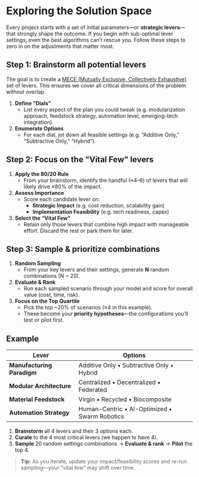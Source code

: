 # Exploring the Solution Space

Every project starts with a set of initial parameters—or **strategic levers**—that strongly shape the outcome. If you begin with sub-optimal lever settings, even the best algorithms can’t rescue you. Follow these steps to zero in on the adjustments that matter most.

## Step 1: Brainstorm all potential levers  

The goal is to create a [MECE (Mutually Exclusive, Collectively Exhaustive)](https://en.wikipedia.org/wiki/MECE_principle) set of levers. This ensures we cover all critical dimensions of the problem without overlap.

1. **Define “Dials”**  
   - List every aspect of the plan you could tweak (e.g. modularization approach, feedstock strategy, automation level, emerging-tech integration).  
2. **Enumerate Options**  
   - For each dial, jot down all feasible settings (e.g. “Additive Only,” “Subtractive Only,” “Hybrid”).

## Step 2: Focus on the "Vital Few" levers  
1. **Apply the 80/20 Rule**  
   - From your brainstorm, identify the handful (≈4–6) of levers that will likely drive ≈80% of the impact.  
2. **Assess Importance**  
   - Score each candidate lever on:  
     - **Strategic Impact** (e.g. cost reduction, scalability gain)  
     - **Implementation Feasibility** (e.g. tech readiness, capex)  
3. **Select the “Vital Few”**  
   - Retain only those levers that combine high impact with manageable effort. Discard the rest or park them for later.

## Step 3: Sample & prioritize combinations
1. **Random Sampling**  
   - From your key levers and their settings, generate **N** random combinations (N = 20).
2. **Evaluate & Rank**
   - Run each sampled scenario through your model and score for overall value (cost, time, risk).  
3. **Focus on the Top Quartile**
   - Pick the top ~20% of scenarios (≈4 in this example).
   - These become your **priority hypotheses**—the configurations you’ll test or pilot first.

## Example  
| Lever                          | Options                                      |
|--------------------------------|----------------------------------------------|
| **Manufacturing Paradigm**     | Additive Only • Subtractive Only • Hybrid    |
| **Modular Architecture**       | Centralized • Decentralized • Federated      |
| **Material Feedstock**         | Virgin • Recycled • Biocomposite             |
| **Automation Strategy**        | Human-Centric • AI-Optimized • Swarm Robotics|

1. **Brainstorm** all 4 levers and their 3 options each.  
2. **Curate** to the 4 most critical levers (we happen to have 4).  
3. **Sample** 20 random settings combinations → **Evaluate & rank** → **Pilot** the top 4.

> **Tip:** As you iterate, update your impact/feasibility scores and re-run sampling—your “vital few” may shift over time.
